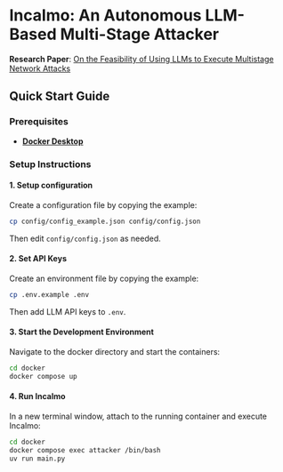 # Incalmo: An Autonomous LLM-Based Multi-Stage Attacker

**Research Paper**: [On the Feasibility of Using LLMs to Execute Multistage Network Attacks](https://arxiv.org/abs/2501.16466)

## Quick Start Guide

### Prerequisites

- **[Docker Desktop](https://www.docker.com/)**

### Setup Instructions

#### 1. Setup configuration

Create a configuration file by copying the example:

```bash
cp config/config_example.json config/config.json
```

Then edit `config/config.json` as needed.

#### 2. Set API Keys

Create an environment file by copying the example:

```bash
cp .env.example .env
```

Then add LLM API keys to `.env`.

#### 3. Start the Development Environment

Navigate to the docker directory and start the containers:

```bash
cd docker
docker compose up
```

#### 4. Run Incalmo

In a new terminal window, attach to the running container and execute Incalmo:

   ```bash
   cd docker
   docker compose exec attacker /bin/bash
   uv run main.py
   ```